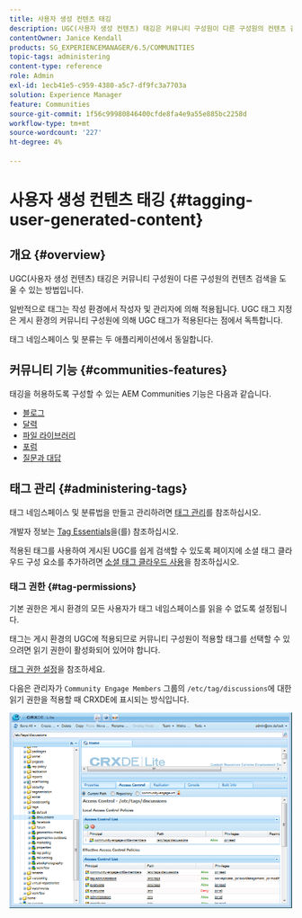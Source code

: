 ```yaml
---
title: 사용자 생성 컨텐츠 태깅
description: UGC(사용자 생성 컨텐츠) 태깅은 커뮤니티 구성원이 다른 구성원의 컨텐츠 검색을 지원하는 방법입니다
contentOwner: Janice Kendall
products: SG_EXPERIENCEMANAGER/6.5/COMMUNITIES
topic-tags: administering
content-type: reference
role: Admin
exl-id: 1ecb41e5-c959-4380-a5c7-df9fc3a7703a
solution: Experience Manager
feature: Communities
source-git-commit: 1f56c99980846400cfde8fa4e9a55e885bc2258d
workflow-type: tm+mt
source-wordcount: '227'
ht-degree: 4%

---
```


# 사용자 생성 컨텐츠 태깅 {#tagging-user-generated-content}

## 개요 {#overview}

UGC(사용자 생성 컨텐츠) 태깅은 커뮤니티 구성원이 다른 구성원의 컨텐츠 검색을 도울 수 있는 방법입니다.

일반적으로 태그는 작성 환경에서 작성자 및 관리자에 의해 적용됩니다. UGC 태그 지정은 게시 환경의 커뮤니티 구성원에 의해 UGC 태그가 적용된다는 점에서 독특합니다.

태그 네임스페이스 및 분류는 두 애플리케이션에서 동일합니다.

## 커뮤니티 기능 {#communities-features}

태깅을 허용하도록 구성할 수 있는 AEM Communities 기능은 다음과 같습니다.

* [블로그](blog-feature.md)
* [달력](calendar.md)
* [파일 라이브러리](file-library.md)
* [포럼](forum.md#configuretheaddedforum)
* [질문과 대답](working-with-qna.md)

## 태그 관리 {#administering-tags}

태그 네임스페이스 및 분류법을 만들고 관리하려면 [태그 관리](../../help/sites-administering/tags.md#tagging-console)를 참조하십시오.

개발자 정보는 [Tag Essentials](tag.md)을(를) 참조하십시오.

적용된 태그를 사용하여 게시된 UGC를 쉽게 검색할 수 있도록 페이지에 소셜 태그 클라우드 구성 요소를 추가하려면 [소셜 태그 클라우드 사용](tagcloud.md)을 참조하십시오.

### 태그 권한 {#tag-permissions}

기본 권한은 게시 환경의 모든 사용자가 태그 네임스페이스를 읽을 수 없도록 설정됩니다.

태그는 게시 환경의 UGC에 적용되므로 커뮤니티 구성원이 적용할 태그를 선택할 수 있으려면 읽기 권한이 활성화되어 있어야 합니다.

[태그 권한 설정](../../help/sites-administering/tags.md#setting-tag-permissions)을 참조하세요.

다음은 관리자가 `Community Engage Members` 그룹의 `/etc/tag/discussions`에 대한 읽기 권한을 적용할 때 CRXDE에 표시되는 방식입니다.

![tag-permissions](assets/tag-permissions.png)
